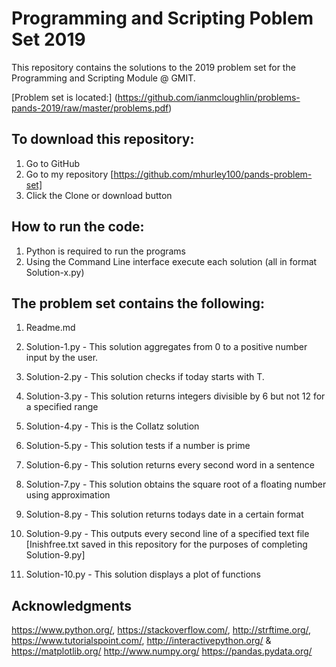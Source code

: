# Programming and Scripting Poblem Set 2019

This repository contains the solutions to the 2019 problem set for the Programming and Scripting Module @ GMIT.

[Problem set is located:] (https://github.com/ianmcloughlin/problems-pands-2019/raw/master/problems.pdf)
      
## To download this repository:

1. Go to GitHub
2. Go to my repository [https://github.com/mhurley100/pands-problem-set]
3. Click the Clone or download button

## How to run the code:

1. Python is required to run the programs
2. Using the Command Line interface execute each solution (all in format Solution-x.py)

## The problem set contains the following:

1. Readme.md

2. Solution-1.py - This solution aggregates from 0 to a positive number input by the user.

3. Solution-2.py - This solution checks if today starts with T.

4. Solution-3.py - This solution returns integers divisible by 6 but not 12 for a specified range

5. Solution-4.py - This is the Collatz solution

6. Solution-5.py - This solution tests if a number is prime

7. Solution-6.py - This solution returns every second word in a sentence

8. Solution-7.py - This solution obtains the square root of a floating number using approximation

9. Solution-8.py - This solution returns todays date in a certain format

10. Solution-9.py - This outputs every second line of a specified text file
[Inishfree.txt saved in this repository for the purposes of completing Solution-9.py]

11. Solution-10.py - This solution displays a plot of functions


##  Acknowledgments

https://www.python.org/,
https://stackoverflow.com/,
http://strftime.org/, 
https://www.tutorialspoint.com/,
http://interactivepython.org/ &
https://matplotlib.org/
http://www.numpy.org/
https://pandas.pydata.org/